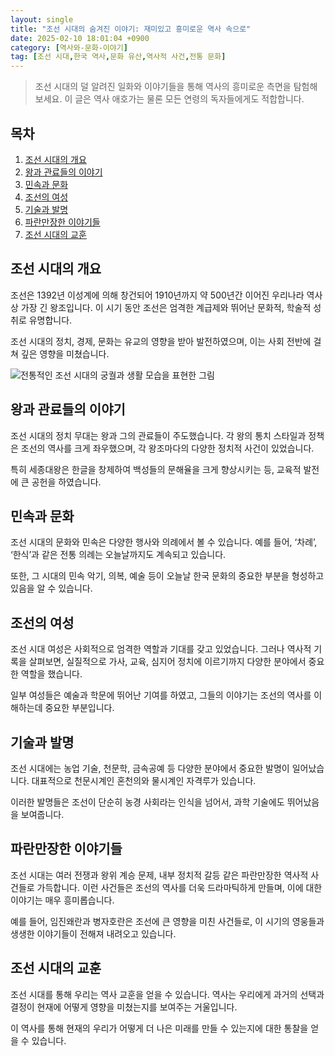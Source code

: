 ```yaml
---
layout: single
title: "조선 시대의 숨겨진 이야기: 재미있고 흥미로운 역사 속으로"
date: 2025-02-10 18:01:04 +0900
category: [역사와-문화-이야기]
tag: [조선 시대,한국 역사,문화 유산,역사적 사건,전통 문화]
---
```

  
> 조선 시대의 덜 알려진 일화와 이야기들을 통해 역사의 흥미로운 측면을 탐험해보세요. 이 글은 역사 애호가는 물론 모든 연령의 독자들에게도 적합합니다.

## 목차
1. [조선 시대의 개요](#조선-시대의-개요)
2. [왕과 관료들의 이야기](#왕과-관료들의-이야기)
3. [민속과 문화](#민속과-문화)
4. [조선의 여성](#조선의-여성)
5. [기술과 발명](#기술과-발명)
6. [파란만장한 이야기들](#파란만장한-이야기들)
7. [조선 시대의 교훈](#조선-시대의-교훈)

## 조선 시대의 개요

조선은 1392년 이성계에 의해 창건되어 1910년까지 약 500년간 이어진 우리나라 역사상 가장 긴 왕조입니다. 이 시기 동안 조선은 엄격한 계급제와 뛰어난 문화적, 학술적 성취로 유명합니다.


조선 시대의 정치, 경제, 문화는 유교의 영향을 받아 발전하였으며, 이는 사회 전반에 걸쳐 깊은 영향을 미쳤습니다.


![전통적인 조선 시대의 궁궐과 생활 모습을 표현한 그림](undefined)



## 왕과 관료들의 이야기

조선 시대의 정치 무대는 왕과 그의 관료들이 주도했습니다. 각 왕의 통치 스타일과 정책은 조선의 역사를 크게 좌우했으며, 각 왕조마다의 다양한 정치적 사건이 있었습니다.


특히 세종대왕은 한글을 창제하여 백성들의 문해율을 크게 향상시키는 등, 교육적 발전에 큰 공헌을 하였습니다.



## 민속과 문화

조선 시대의 문화와 민속은 다양한 행사와 의례에서 볼 수 있습니다. 예를 들어, ‘차례’, ‘한식’과 같은 전통 의례는 오늘날까지도 계속되고 있습니다.


또한, 그 시대의 민속 악기, 의복, 예술 등이 오늘날 한국 문화의 중요한 부분을 형성하고 있음을 알 수 있습니다.



## 조선의 여성

조선 시대 여성은 사회적으로 엄격한 역할과 기대를 갖고 있었습니다. 그러나 역사적 기록을 살펴보면, 실질적으로 가사, 교육, 심지어 정치에 이르기까지 다양한 분야에서 중요한 역할을 했습니다.


일부 여성들은 예술과 학문에 뛰어난 기여를 하였고, 그들의 이야기는 조선의 역사를 이해하는데 중요한 부분입니다.



## 기술과 발명

조선 시대에는 농업 기술, 천문학, 금속공예 등 다양한 분야에서 중요한 발명이 일어났습니다. 대표적으로 천문시계인 혼천의와 물시계인 자격루가 있습니다.


이러한 발명들은 조선이 단순히 농경 사회라는 인식을 넘어서, 과학 기술에도 뛰어났음을 보여줍니다.



## 파란만장한 이야기들

조선 시대는 여러 전쟁과 왕위 계승 문제, 내부 정치적 갈등 같은 파란만장한 역사적 사건들로 가득합니다. 이런 사건들은 조선의 역사를 더욱 드라마틱하게 만들며, 이에 대한 이야기는 매우 흥미롭습니다.


예를 들어, 임진왜란과 병자호란은 조선에 큰 영향을 미친 사건들로, 이 시기의 영웅들과 생생한 이야기들이 전해져 내려오고 있습니다.



## 조선 시대의 교훈

조선 시대를 통해 우리는 역사 교훈을 얻을 수 있습니다. 역사는 우리에게 과거의 선택과 결정이 현재에 어떻게 영향을 미쳤는지를 보여주는 거울입니다.


이 역사를 통해 현재의 우리가 어떻게 더 나은 미래를 만들 수 있는지에 대한 통찰을 얻을 수 있습니다.

